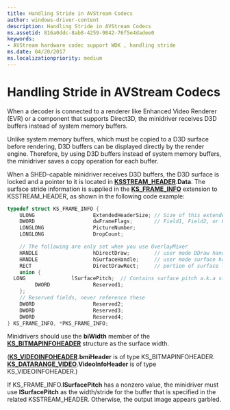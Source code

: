 ```yaml
---
title: Handling Stride in AVStream Codecs
author: windows-driver-content
description: Handling Stride in AVStream Codecs
ms.assetid: 816a0ddc-8ab8-4259-9842-76f5e4dadee0
keywords:
- AVStream hardware codec support WDK , handling stride
ms.date: 04/20/2017
ms.localizationpriority: medium
---
```


# Handling Stride in AVStream Codecs


When a decoder is connected to a renderer like Enhanced Video Renderer (EVR) or a component that supports Direct3D, the minidriver receives D3D buffers instead of system memory buffers.

Unlike system memory buffers, which must be copied to a D3D surface before rendering, D3D buffers can be displayed directly by the render engine. Therefore, by using D3D buffers instead of system memory buffers, the minidriver saves a copy operation for each buffer.

When a SHED-capable minidriver receives D3D buffers, the D3D surface is locked and a pointer to it is located in [**KSSTREAM\_HEADER**](https://msdn.microsoft.com/library/windows/hardware/ff567138).**Data**. The surface stride information is supplied in the [**KS\_FRAME\_INFO**](https://msdn.microsoft.com/library/windows/hardware/ff567645) extension to KSSTREAM\_HEADER, as shown in the following code example:

```cpp
typedef struct KS_FRAME_INFO {
    ULONG                   ExtendedHeaderSize; // Size of this extended header
    DWORD                   dwFrameFlags;       // Field1, Field2, or Frame
    LONGLONG                PictureNumber;
    LONGLONG                DropCount;

    // The following are only set when you use OverlayMixer
    HANDLE                  hDirectDraw;        // user mode DDraw handle
    HANDLE                  hSurfaceHandle;     // user mode surface handle
    RECT                    DirectDrawRect;     // portion of surface locked
    union {
  LONG               lSurfacePitch;  // Contains surface pitch a.k.a stride
         DWORD              Reserved1;
    };
    // Reserved fields, never reference these
    DWORD                   Reserved2;
    DWORD                   Reserved3;
    DWORD                   Reserved4;
} KS_FRAME_INFO, *PKS_FRAME_INFO;
```

Minidrivers should use the **biWidth** member of the [**KS\_BITMAPINFOHEADER**](https://msdn.microsoft.com/library/windows/hardware/ff567305) structure as the surface width.

([**KS\_VIDEOINFOHEADER**](https://msdn.microsoft.com/library/windows/hardware/ff567700).**bmiHeader** is of type KS\_BITMAPINFOHEADER. [**KS\_DATARANGE\_VIDEO**](https://msdn.microsoft.com/library/windows/hardware/ff567628).**VideoInfoHeader** is of type KS\_VIDEOINFOHEADER.)

If KS\_FRAME\_INFO.**lSurfacePitch** has a nonzero value, the minidriver must use **lSurfacePitch** as the width/stride for the buffer that is specified in the related KSSTREAM\_HEADER. Otherwise, the output image appears garbled.

 

 




